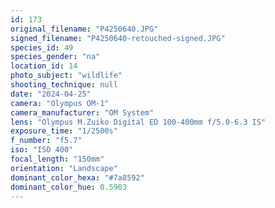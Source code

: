 ```yaml
---
id: 173
original_filename: "P4250640.JPG"
signed_filename: "P4250640-retouched-signed.JPG"
species_id: 49
species_gender: "na"
location_id: 14
photo_subject: "wildlife"
shooting_technique: null
date: "2024-04-25"
camera: "Olympus OM-1"
camera_manufacturer: "OM System"
lens: "Olympus M.Zuiko Digital ED 100-400mm f/5.0-6.3 IS"
exposure_time: "1/2500s"
f_number: "f5.7"
iso: "ISO 400"
focal_length: "150mm"
orientation: "Landscape"
dominant_color_hexa: "#7a8592"
dominant_color_hue: 0.5903
---
```

